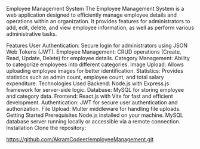 Employee Management System
The Employee Management System is a web application designed to efficiently manage employee details and operations within an organization. It provides features for administrators to add, edit, delete, and view employee information, as well as perform various administrative tasks.

Features
User Authentication: Secure login for administrators using JSON Web Tokens (JWT).
Employee Management: CRUD operations (Create, Read, Update, Delete) for employee details.
Category Management: Ability to categorize employees into different categories.
Image Upload: Allows uploading employee images for better identification.
Statistics: Provides statistics such as admin count, employee count, and total salary expenditure.
Technologies Used
Backend: Node.js with Express.js framework for server-side logic.
Database: MySQL for storing employee and category data.
Frontend: React.js with Vite for fast and efficient development.
Authentication: JWT for secure user authentication and authorization.
File Upload: Multer middleware for handling file uploads.
Getting Started
Prerequisites
Node.js installed on your machine.
MySQL database server running locally or accessible via a remote connection.
Installation
Clone the repository:

https://github.com/AkramCodeer/employeeManagement.git
